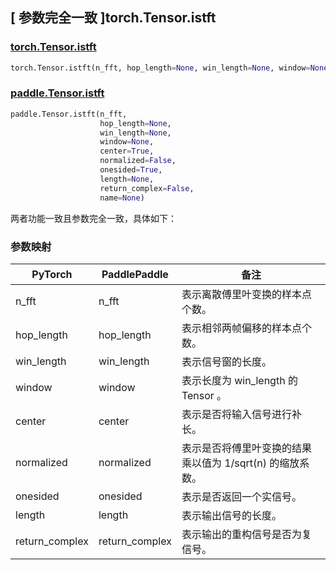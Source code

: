 ## [ 参数完全一致 ]torch.Tensor.istft
### [torch.Tensor.istft](https://pytorch.org/docs/stable/generated/torch.Tensor.istft.html#torch.Tensor.istft)

```python
torch.Tensor.istft(n_fft, hop_length=None, win_length=None, window=None, center=True, normalized=False, onesided=None, length=None, return_complex=False)
```

### [paddle.Tensor.istft]()

```python
paddle.Tensor.istft(n_fft,
                    hop_length=None,
                    win_length=None,
                    window=None,
                    center=True,
                    normalized=False,
                    onesided=True,
                    length=None,
                    return_complex=False,
                    name=None)
```

两者功能一致且参数完全一致，具体如下：

### 参数映射

| PyTorch       | PaddlePaddle | 备注                                                   |
| ------------- | ------------ | ------------------------------------------------------ |
| n_fft         | n_fft            | 表示离散傅里叶变换的样本点个数。                   |
| hop_length         | hop_length            | 表示相邻两帧偏移的样本点个数。                   |
| win_length         | win_length            | 表示信号窗的长度。                   |
| window         | window            | 表示长度为 win_length 的 Tensor 。                   |
| center         | center            | 表示是否将输入信号进行补长。                   |
| normalized         | normalized            | 表示是否将傅里叶变换的结果乘以值为 1/sqrt(n) 的缩放系数。                   |
| onesided         | onesided            | 表示是否返回一个实信号。                   |
| length         | length            | 表示输出信号的长度。                   |
| return_complex         | return_complex            | 表示输出的重构信号是否为复信号。                   |
